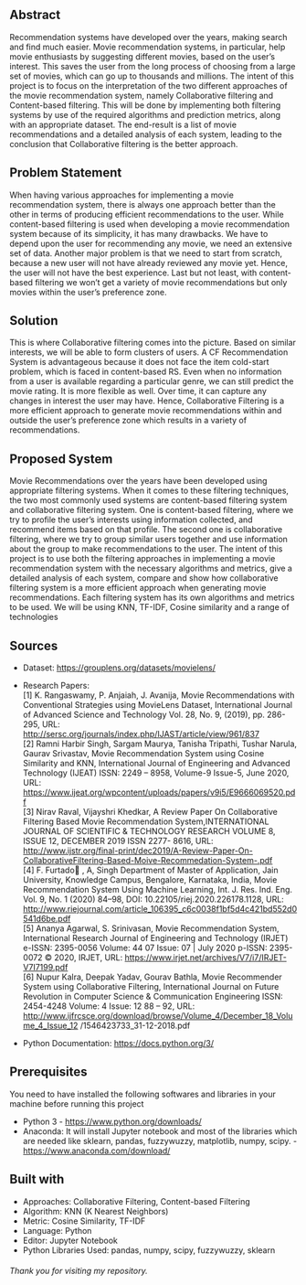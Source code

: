 ## Abstract
Recommendation systems have developed over the years, making search and find much
easier. Movie recommendation systems, in particular, help movie enthusiasts by suggesting
different movies, based on the user’s interest. This saves the user from the long process of
choosing from a large set of movies, which can go up to thousands and millions. The intent
of this project is to focus on the interpretation of the two different approaches of the movie
recommendation system, namely Collaborative filtering and Content-based filtering. This
will be done by implementing both filtering systems by use of the required algorithms and
prediction metrics, along with an appropriate dataset. The end-result is a list of movie
recommendations and a detailed analysis of each system, leading to the conclusion that
Collaborative filtering is the better approach. 

## Problem Statement
When having various approaches for implementing a movie recommendation system, there
is always one approach better than the other in terms of producing efficient
recommendations to the user.
While content-based filtering is used when developing a movie recommendation system
because of its simplicity, it has many drawbacks.
We have to depend upon the user for recommending any movie, we need an extensive set
of data.
Another major problem is that we need to start from scratch, because a new user will not
have already reviewed any movie yet. Hence, the user will not have the best experience.
Last but not least, with content-based filtering we won’t get a variety of movie
recommendations but only movies within the user’s preference zone.

## Solution
This is where Collaborative filtering comes into the picture. Based on similar interests, we
will be able to form clusters of users.
A CF Recommendation System is advantageous because it does not face the item cold-start
problem, which is faced in content-based RS. Even when no information from a user is
available regarding a particular genre, we can still predict the movie rating.
It is more flexible as well. Over time, it can capture any changes in interest the user may
have.
Hence, Collaborative Filtering is a more efficient approach to generate movie
recommendations within and outside the user’s preference zone which results in a variety
of recommendations.

## Proposed System
Movie Recommendations over the years have been developed using appropriate filtering
systems. When it comes to these filtering techniques, the two most commonly used systems
are content-based filtering system and collaborative filtering system.
One is content-based filtering, where we try to profile the user’s interests using
information collected, and recommend items based on that profile. The second one is
collaborative filtering, where we try to group similar users together and use information
about the group to make recommendations to the user.
The intent of this project is to use both the filtering approaches in implementing a movie
recommendation system with the necessary algorithms and metrics, give a detailed
analysis of each system, compare and show how collaborative filtering system is a more
efficient approach when generating movie recommendations. Each filtering system has
its own algorithms and metrics to be used. We will be using KNN, TF-IDF, Cosine
similarity and a range of technologies

## Sources
* Dataset: https://grouplens.org/datasets/movielens/
* Research Papers: <br/>
[1] K. Rangaswamy, P. Anjaiah, J. Avanija, Movie Recommendations with Conventional
Strategies using MovieLens Dataset, International Journal of Advanced Science and
Technology Vol. 28, No. 9, (2019), pp. 286-295, URL: http://sersc.org/journals/index.php/IJAST/article/view/961/837 <br/>
[2] Ramni Harbir Singh, Sargam Maurya, Tanisha Tripathi, Tushar Narula, Gaurav
Srivastav, Movie Recommendation System using Cosine Similarity and KNN,
International Journal of Engineering and Advanced Technology (IJEAT) ISSN: 2249 –
8958, Volume-9 Issue-5, June 2020, URL: https://www.ijeat.org/wpcontent/uploads/papers/v9i5/E9666069520.pdf <br/>
[3] Nirav Raval, Vijayshri Khedkar, A Review Paper On Collaborative Filtering Based
Movie Recommendation System,INTERNATIONAL JOURNAL OF SCIENTIFIC &
TECHNOLOGY RESEARCH VOLUME 8, ISSUE 12, DECEMBER 2019 ISSN 2277-
8616, URL: http://www.ijstr.org/final-print/dec2019/A-Review-Paper-On-CollaborativeFiltering-Based-Moive-Recommedation-System-.pdf <br/>
[4] F. Furtado , A, Singh Department of Master of Application, Jain University,
Knowledge Campus, Bengalore, Karnataka, India, Movie Recommendation System
Using Machine Learning, Int. J. Res. Ind. Eng. Vol. 9, No. 1 (2020) 84–98, DOI:
10.22105/riej.2020.226178.1128, URL:
http://www.riejournal.com/article_106395_c6c0038f1bf5d4c421bd552d0541d6be.pdf <br/>
[5] Ananya Agarwal, S. Srinivasan, Movie Recommendation System, International
Research Journal of Engineering and Technology (IRJET) e-ISSN: 2395-0056 Volume: 
44
07 Issue: 07 | July 2020 p-ISSN: 2395-0072 © 2020, IRJET, URL:
https://www.irjet.net/archives/V7/i7/IRJET-V7I7199.pdf <br/>
[6] Nupur Kalra, Deepak Yadav, Gourav Bathla, Movie Recommender System using
Collaborative Filtering, International Journal on Future Revolution in Computer Science
& Communication Engineering ISSN: 2454-4248 Volume: 4 Issue: 12 88 – 92, URL:
http://www.ijfrcsce.org/download/browse/Volume_4/December_18_Volume_4_Issue_12
/1546423733_31-12-2018.pdf

* Python Documentation: https://docs.python.org/3/

## Prerequisites 
You need to have installed the following softwares and libraries in your machine before running this project
* Python 3 - https://www.python.org/downloads/
* Anaconda: It will install Jupyter notebook and most of the libraries which are needed like sklearn, pandas, fuzzywuzzy, matplotlib, numpy, scipy. - https://www.anaconda.com/download/

## Built with
* Approaches: Collaborative Filtering, Content-based Filtering
* Algorithm: KNN (K Nearest Neighbors)
* Metric: Cosine Similarity, TF-IDF
* Language: Python
* Editor: Jupyter Notebook
* Python Libraries Used: pandas, numpy, scipy, fuzzywuzzy, sklearn



###### Thank you for visiting my repository.
 
